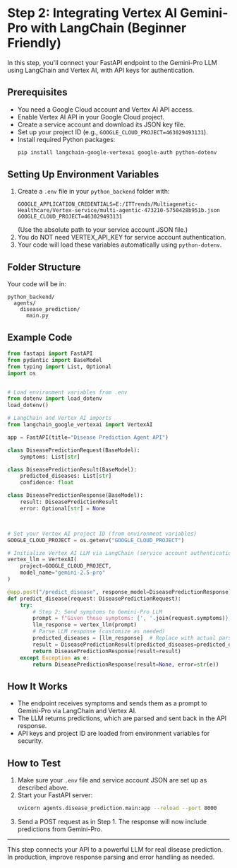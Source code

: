 # Step 2: Integrating Vertex AI Gemini-Pro with LangChain (Beginner Friendly)

In this step, you'll connect your FastAPI endpoint to the Gemini-Pro LLM using LangChain and Vertex AI, with API keys for authentication.

## Prerequisites
- You need a Google Cloud account and Vertex AI API access.
- Enable Vertex AI API in your Google Cloud project.
- Create a service account and download its JSON key file.
- Set up your project ID (e.g., `GOOGLE_CLOUD_PROJECT=463029493131`).
- Install required Python packages:
    ```sh
    pip install langchain-google-vertexai google-auth python-dotenv
    ```

## Setting Up Environment Variables
1. Create a `.env` file in your `python_backend` folder with:
    ```
    GOOGLE_APPLICATION_CREDENTIALS=E:/ITTrends/Multiagenetic-Healthcare/Vertex-service/multi-agentic-473210-5750428b951b.json
    GOOGLE_CLOUD_PROJECT=463029493131
    ```
   (Use the absolute path to your service account JSON file.)
2. You do NOT need VERTEX_API_KEY for service account authentication.
3. Your code will load these variables automatically using `python-dotenv`.

## Folder Structure
Your code will be in:
```
python_backend/
  agents/
    disease_prediction/
      main.py
```

## Example Code
```python
from fastapi import FastAPI
from pydantic import BaseModel
from typing import List, Optional
import os


# Load environment variables from .env
from dotenv import load_dotenv
load_dotenv()

# LangChain and Vertex AI imports
from langchain_google_vertexai import VertexAI

app = FastAPI(title="Disease Prediction Agent API")

class DiseasePredictionRequest(BaseModel):
    symptoms: List[str]

class DiseasePredictionResult(BaseModel):
    predicted_diseases: List[str]
    confidence: float

class DiseasePredictionResponse(BaseModel):
    result: DiseasePredictionResult
    error: Optional[str] = None



# Set your Vertex AI project ID (from environment variables)
GOOGLE_CLOUD_PROJECT = os.getenv("GOOGLE_CLOUD_PROJECT")

# Initialize Vertex AI LLM via LangChain (service account authentication)
vertex_llm = VertexAI(
    project=GOOGLE_CLOUD_PROJECT,
    model_name="gemini-2.5-pro"
)

@app.post("/predict_disease", response_model=DiseasePredictionResponse)
def predict_disease(request: DiseasePredictionRequest):
    try:
        # Step 2: Send symptoms to Gemini-Pro LLM
        prompt = f"Given these symptoms: {', '.join(request.symptoms)}, what are the most likely diseases?"
        llm_response = vertex_llm(prompt)
        # Parse LLM response (customize as needed)
        predicted_diseases = [llm_response]  # Replace with actual parsing logic
        result = DiseasePredictionResult(predicted_diseases=predicted_diseases, confidence=0.9)
        return DiseasePredictionResponse(result=result)
    except Exception as e:
        return DiseasePredictionResponse(result=None, error=str(e))
```

## How It Works
- The endpoint receives symptoms and sends them as a prompt to Gemini-Pro via LangChain and Vertex AI.
- The LLM returns predictions, which are parsed and sent back in the API response.
- API keys and project ID are loaded from environment variables for security.

## How to Test
1. Make sure your `.env` file and service account JSON are set up as described above.
2. Start your FastAPI server:
    ```sh
    uvicorn agents.disease_prediction.main:app --reload --port 8000
    ```
3. Send a POST request as in Step 1. The response will now include predictions from Gemini-Pro.

---
This step connects your API to a powerful LLM for real disease prediction. In production, improve response parsing and error handling as needed.
